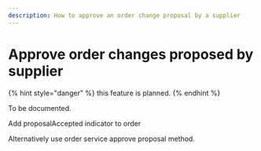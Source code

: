 ```yaml
---
description: How to approve an order change proposal by a supplier
---
```


# Approve order changes proposed by supplier

{% hint style="danger" %}
this feature is planned. 
{% endhint %}

To be documented.

Add proposalAccepted indicator to order

Alternatively use order service approve proposal method.

